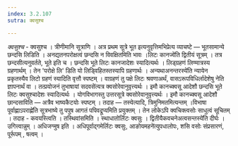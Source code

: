 ```yaml
---
index: 3.2.107
sutra: क्वसुश्च

---
```

_क्वसुश्च_ - क्वसुश्च । त्रीणीमानि सूत्राणि । अत्र प्रथम सूत्रे भूत इत्यनुवृत्तिमभिप्रेत्य व्याचष्टे —  भूतसामान्ये छन्दसि लिडिति । अनद्यतनपरोक्षत्वं छन्दसि न विवक्षितमिति भावः ।लिटः कानज्वे॑ति द्वितीयं सूत्रम् । तत्र छन्दसीत्यनुवर्तते, भूते इति च । छन्दसि भूते लिटः कानजादेशः स्यादित्यर्थः । लिड्ग्रहणं लिण्मात्रस्य ग्रहणार्थम् । तेन 'परोक्षे लि' डिति यो लिड्विहितस्तस्यापि ग्रहणार्थः । अन्यथाअनन्तरस्ये॑ति न्यायेन प्रकृतस्यैव लिटो ग्रहणं स्यादिति वृत्तौ स्पष्टम् । वाग्रहणं तु पक्षे लिटः श्रवणाअर्थं, वासऽरूपविधिर्लादेशेषु नेति ज्ञापनार्थं वा । तत्प्रयोजनं तुभाषायां सदवसे॑त्यत्र क्वसोरेवानुवृत्त्यर्थः । इमौ कानच्क्वसू आदेशौ छन्दसि भूते लिटः क्वसुश्चादेशः स्यादित्यर्थः । योगविभागस्तु उत्तरसूत्रे क्वसोरेवानुवृत्त्यर्थः । इमौ कानच्क्वसू आदेशौ छान्दसाविति — अत्रैव भाष्यकैटयोः स्पष्टम् । तदाह — तस्येत्यादि, त्रिमुनिमतमित्यन्तम् ।विभाषा पूर्वाह्णाऽपराह्णे॑ति सूत्रभाष्ये तु पपुष आगतं पपिवद्रूप्यमिति प्रयुक्तम् । तेन लोकेऽपि क्वचिक्त्वसोः साधुत्वं सूचितम् । तदाह - कवयस्त्विति । तस्थिवांसमिति । स्थाधातोर्लिटः क्वसुः । द्वितीयैकवचनेअत्वसन्तस्ये॑ति दीर्घः । उगित्त्वान्नुम् । अधिजग्मुष इति । अधिपूर्वाद्गमेर्लिटः क्वसुः, आङोयमहने॑त्युपधालोपः, शसि वसोः संप्रसारणं, पूर्रूपम् , षत्वम् । 